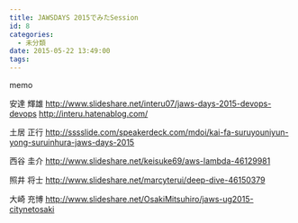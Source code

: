 ```yaml
---
title: JAWSDAYS 2015でみたSession
id: 8
categories:
  - 未分類
date: 2015-05-22 13:49:00
tags:
---
```


memo

安達 輝雄
http://www.slideshare.net/interu07/jaws-days-2015-devops-devops
http://interu.hatenablog.com/

土居 正行
http://sssslide.com/speakerdeck.com/mdoi/kai-fa-suruyouniyun-yong-suruinhura-jaws-days-2015

西谷 圭介
http://www.slideshare.net/keisuke69/aws-lambda-46129981

照井 将士
http://www.slideshare.net/marcyterui/deep-dive-46150379

大崎 充博
http://www.slideshare.net/OsakiMitsuhiro/jaws-ug2015-citynetosaki